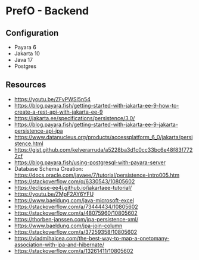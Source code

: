 # PrefO - Backend

## Configuration
* Payara 6
* Jakarta 10
* Java 17
* Postgres

## Resources
* https://youtu.be/ZFvPWSl5n54
* https://blog.payara.fish/getting-started-with-jakarta-ee-9-how-to-create-a-rest-api-with-jakarta-ee-9
* https://jakarta.ee/specifications/persistence/3.0/
* https://blog.payara.fish/getting-started-with-jakarta-ee-9-jakarta-persistence-api-jpa
* https://www.datanucleus.org/products/accessplatform_6_0/jakarta/persistence.html
* https://gist.github.com/kelverarruda/a5228ba3d1c0cc33bc6e48f83f7722cf
* https://blog.payara.fish/using-postgresql-with-payara-server
* Database Schema Creation: https://docs.oracle.com/javaee/7/tutorial/persistence-intro005.htm
* https://stackoverflow.com/q/6330543/10805602
* https://eclipse-ee4j.github.io/jakartaee-tutorial/
* https://youtu.be/ZMpF2AY6YFU
* https://www.baeldung.com/java-microsoft-excel
* https://stackoverflow.com/a/73444434/10805602
* https://stackoverflow.com/a/48075960/10805602
* https://thorben-janssen.com/jpa-persistence-xml/
* https://www.baeldung.com/jpa-join-column
* https://stackoverflow.com/a/37259358/10805602
* https://vladmihalcea.com/the-best-way-to-map-a-onetomany-association-with-jpa-and-hibernate/
* https://stackoverflow.com/a/13261411/10805602